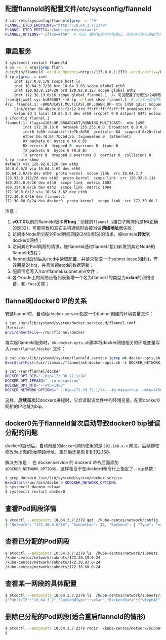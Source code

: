 <!-- toc -->

## 配置flanneld的配置文件/etc/sysconfig/flanneld

``` bash
$ cat /etc/sysconfig/flanneld|grep -v '^#'
FLANNEL_ETCD_ENDPOINTS="http://10.64.3.7:2379"
FLANNEL_ETCD_PREFIX="/kube-centos/network"
FLANNEL_OPTIONS="-iface=eth0"  # 可选，最好指定为内网接口，否则对于默认路由为外网的IDC机器，flanneld使用公网的接口通信；
```

## 重启服务

``` bash
$ systemctl restart flanneld
$ ps -e -o args|grep flann
/usr/bin/flanneld -etcd-endpoints=http://127.0.0.1:2379 -etcd-prefix=/kube-centos/network
$ ip a|grep -w inet
    inet 127.0.0.1/8 scope host lo
    inet 10.64.3.7/26 brd 10.64.3.63 scope global eth0
    inet 120.92.8.114/28 brd 120.92.8.127 scope global eth2
    inet 172.30.19.0/16 scope global flannel.1  // 可见配置了分配的/24网段的地址
[root@tjwq01-sys-bs003007 ~]# ip -d link show flannel.1  # vlxlan类型网络设备，和-iface关联；
472: flannel.1: <BROADCAST,MULTICAST,UP,LOWER_UP> mtu 1450 qdisc noqueue state UNKNOWN mode DEFAULT
    link/ether 86:4b:9c:65:f2:12 brd ff:ff:ff:ff:ff:ff promiscuity 0
    vxlan id 1 local 10.64.3.7 dev eth0 srcport 0 0 dstport 8472 nolearning ageing 300 addrgenmode eui64
$ ifconfig flannel.1
flannel.1: flags=4163<UP,BROADCAST,RUNNING,MULTICAST>  mtu 1450
        inet 172.30.19.0  netmask 255.255.0.0  broadcast 0.0.0.0
        inet6 fe80::b44d:4ff:fe7b:6d56  prefixlen 64  scopeid 0x20<link>
        ether b6:4d:04:7b:6d:56  txqueuelen 0  (Ethernet)
        RX packets 0  bytes 0 (0.0 B)
        RX errors 0  dropped 0  overruns 0  frame 0
        TX packets 0  bytes 0 (0.0 B)
        TX errors 0  dropped 8 overruns 0  carrier 0  collisions 0
$ ip route show
default via 120.92.8.126 dev eth2
10.0.0.0/8 via 10.64.3.62 dev eth0
10.64.3.0/26 dev eth0  proto kernel  scope link  src 10.64.3.7
120.92.8.112/28 dev eth2  proto kernel  scope link  src 120.92.8.114
169.254.0.0/16 dev eth0  scope link  metric 1002
169.254.0.0/16 dev eth2  scope link  metric 1004
172.16.0.0/12 via 10.64.3.62 dev eth0
172.30.0.0/16 dev flannel.1
172.30.60.0/24 dev docker0  proto kernel  scope link  src 172.30.60.1
```

注意：

1. **v0.7.0**以前的flanneld版本**有bug**：创建的`flannel.1`接口子网掩码是16(正确的是32)，可能导致和其它主机通信时会被当做**网络地址**而失败；
1. 访问本Node所分配的Pod明细网段(24位掩码)的请求，被kernele**转发**到docker0网桥；
1. 访问其它Pod网段的请求，被flanneld通过flannel.1接口转发到其它Node的flanneld进程；
1. flanneld启动后从etcd中读取配置，并请求获取一个subnet lease(租约)，有效期是24hrs，并且监视etcd的数据更新；
1. 配置信息写入/run/flannel/subnet.env文件；
1. 各个node上的网络设备列表新增一个名为flannel.1的类型为**vxlan**的网络设备，和`-face`关联；

## flannel和docker0 IP的关系

安装flannel时，自动给docker service指定一个flannel创建的环境变量文件：

``` bash
$ cat /usr/lib/systemd/system/docker.service.d/flannel.conf
[Service]
EnvironmentFile=-/run/flannel/docker
```

每次起flanneld服务时，`mk-docker-opts.sh`脚本将docker网络相关的环境变量写入`/run/flannel/docker` 文件：

``` bash
$ cat /usr/lib/systemd/system/flanneld.service |grep mk-docker-opts.sh
ExecStartPost=/usr/libexec/flannel/mk-docker-opts.sh -k DOCKER_NETWORK_OPTIONS -d /run/flannel/docker

$ cat /run/flannel/docker
DOCKER_OPT_BIP="--bip=172.30.72.1/24"
DOCKER_OPT_IPMASQ="--ip-masq=true"
DOCKER_OPT_MTU="--mtu=1450"
DOCKER_NETWORK_OPTIONS=" --bip=172.30.72.1/24 --ip-masq=true --mtu=1450 "
```

这样，**后续首次**起dockerd进程时，它会读取该文件中的环境变量，配置docker0网桥的IP地址为bip。

## docker0先于flanneld首次启动导致docker0 bip错误分配的问题

docker0启动后，自动创建的`docker0`网桥使用的是 `192.168.x.x` 网段，后续即使修改为上面的bip网段地址，重启后还是恢复到192.168。

解决方法是：
在 docker.service 的 dockerd 命令后面添加 `$DOCKER_NETWORK_OPTIONS`，这样相当于在dockerd命令行上指定了`--bip`参数：

``` bash
$ grep dockerd /usr/lib/systemd/system/docker.service
ExecStart=/usr/bin/dockerd $DOCKER_NETWORK_OPTIONS
$ systemctl daemon-reload
$ systemctl restart docker0
```

## 查看Pod网段详情

``` bash
$ etcdctl --endpoints 10.64.3.7:2379 get  /kube-centos/network/config
{ "Network": "172.30.0.0/16", "SubnetLen": 24, "Backend": { "Type": "vxlan" } }
```

## 查看已分配的Pod网段

``` bash
$ etcdctl --endpoints 10.64.3.7:2379 ls  /kube-centos/network/subnets
/kube-centos/network/subnets/172.30.19.0-24
/kube-centos/network/subnets/172.30.83.0-24
/kube-centos/network/subnets/172.30.60.0-24
```

## 查看某一网段的具体配置

``` bash
$ etcdctl --endpoints 10.64.3.7:2379 ls  /kube-centos/network/subnets/172.30.19.0-24
{"PublicIP":"10.64.3.7","BackendType":"vxlan","BackendData":{"VtepMAC":"d6:51:2e:80:5c:69"}}
```


## 删除已分配的Pod网段(适合重启flanneld的情形)

``` bash
$ etcdctl --endpoints 10.64.3.7:2379 rmdir  /kube-centos/network/subnets/172.30.38.0-24
$
```
